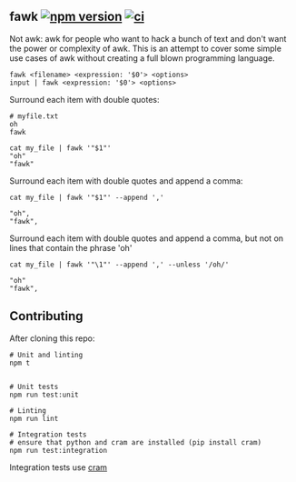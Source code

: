 fawk [![npm version](https://badge.fury.io/js/fawk.svg)](https://badge.fury.io/js/fawk) [![ci](https://travis-ci.org/NickTomlin/fawk.svg?branch=master)](https://travis-ci.org/NickTomlin/fawk)
---

Not awk: awk for people who want to hack a bunch of text and don't want the power or complexity of awk. This is an attempt to cover some simple use cases of awk without creating a full blown programming language.

```shell
fawk <filename> <expression: '$0'> <options>
input | fawk <expression: '$0'> <options>
```

Surround each item with double quotes:

```
# myfile.txt
oh
fawk
```

```
cat my_file | fawk '"$1"'
"oh"
"fawk"
```

Surround each item with double quotes and append a comma:

```
cat my_file | fawk '"$1"' --append ','

"oh",
"fawk",
```

Surround each item with double quotes and append a comma, but not on lines that contain the phrase 'oh'

```
cat my_file | fawk '"\1"' --append ',' --unless '/oh/'

"oh"
"fawk",
```

Contributing
---

After cloning this repo:

```
# Unit and linting
npm t


# Unit tests
npm run test:unit

# Linting
npm run lint

# Integration tests
# ensure that python and cram are installed (pip install cram)
npm run test:integration
```

Integration tests use [cram](https://bitheap.org/cram/)
